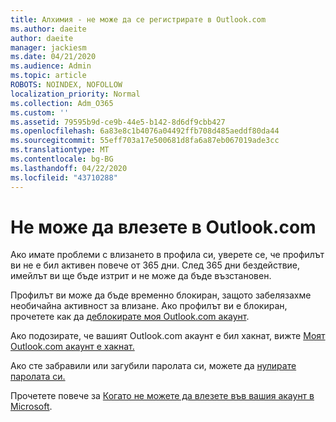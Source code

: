 ```yaml
---
title: Алхимия - не може да се регистрирате в Outlook.com
ms.author: daeite
author: daeite
manager: jackiesm
ms.date: 04/21/2020
ms.audience: Admin
ms.topic: article
ROBOTS: NOINDEX, NOFOLLOW
localization_priority: Normal
ms.collection: Adm_O365
ms.custom: ''
ms.assetid: 79595b9d-ce9b-44e5-b142-8d6df9cbb427
ms.openlocfilehash: 6a83e8c1b4076a04492ffb708d485aeddf80da44
ms.sourcegitcommit: 55eff703a17e500681d8fa6a87eb067019ade3cc
ms.translationtype: MT
ms.contentlocale: bg-BG
ms.lasthandoff: 04/22/2020
ms.locfileid: "43710288"
---
```

# <a name="cant-sign-in-to-outlookcom"></a>Не може да влезете в Outlook.com

Ако имате проблеми с влизането в профила си, уверете се, че профилът ви не е бил активен повече от 365 дни. След 365 дни бездействие, имейлът ви ще бъде изтрит и не може да бъде възстановен.
  
Профилът ви може да бъде временно блокиран, защото забелязахме необичайна активност за влизане. Ако профилът ви е блокиран, прочетете как да [деблокирате моя Outlook.com акаунт](https://support.office.com/article/f4ad2701-d166-4d8b-8a6a-9af2a1f8a4c4.aspx). 
  
Ако подозирате, че вашият Outlook.com акаунт е бил хакнат, вижте [Моят Outlook.com акаунт е хакнат.](https://support.office.com/article/35993ac5-ac2f-494e-aacb-5232dda453d8.aspx)
  
Ако сте забравили или загубили паролата си, можете да [нулирате паролата си.](https://go.microsoft.com/fwlink/p/?LinkID=242804)
  
Прочетете повече за [Когато не можете да влезете във вашия акаунт в Microsoft](https://go.microsoft.com/fwlink/p/?linkid=837479).
  

